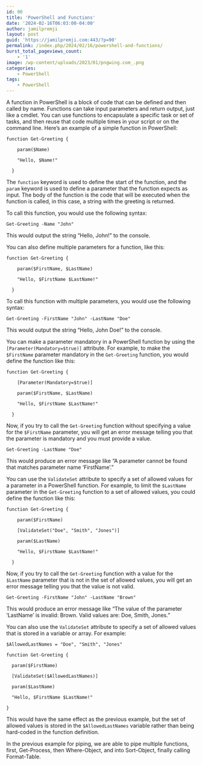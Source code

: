 ```yaml
---
id: 90
title: 'PowerShell and Functions'
date: '2024-02-16T06:03:00-04:00'
author: jamilpremji
layout: post
guid: 'https://jamilpremji.com:443/?p=90'
permalink: /index.php/2024/02/16/powershell-and-functions/
burst_total_pageviews_count:
    - '1'
image: /wp-content/uploads/2023/01/pngwing.com_.png
categories:
    - PowerShell
tags:
    - PowerShell
---
```


A function in PowerShell is a block of code that can be defined and then called by name. Functions can take input parameters and return output, just like a cmdlet. You can use functions to encapsulate a specific task or set of tasks, and then reuse that code multiple times in your script or on the command line. Here’s an example of a simple function in PowerShell:

```
function Get-Greeting {

    param($Name)

    "Hello, $Name!"

  }
```

The `function` keyword is used to define the start of the function, and the `param` keyword is used to define a parameter that the function expects as input. The body of the function is the code that will be executed when the function is called, in this case, a string with the greeting is returned.

To call this function, you would use the following syntax:

```
Get-Greeting -Name "John"
```

This would output the string “Hello, John!” to the console.

You can also define multiple parameters for a function, like this:

```
function Get-Greeting {

    param($FirstName, $LastName)

    "Hello, $FirstName $LastName!"

  }
```

To call this function with multiple parameters, you would use the following syntax:

```
Get-Greeting -FirstName "John" -LastName "Doe"
```

This would output the string “Hello, John Doe!” to the console.

You can make a parameter mandatory in a PowerShell function by using the `[Parameter(Mandatory=$true)]` attribute. For example, to make the `$FirstName` parameter mandatory in the `Get-Greeting` function, you would define the function like this:

```
function Get-Greeting {

    [Parameter(Mandatory=$true)]

    param($FirstName, $LastName)

    "Hello, $FirstName $LastName!"

  }
```

Now, if you try to call the `Get-Greeting` function without specifying a value for the `$FirstName` parameter, you will get an error message telling you that the parameter is mandatory and you must provide a value.

```
Get-Greeting -LastName "Doe"
```

This would produce an error message like “A parameter cannot be found that matches parameter name ‘FirstName’.”

You can use the `ValidateSet` attribute to specify a set of allowed values for a parameter in a PowerShell function. For example, to limit the `$LastName` parameter in the `Get-Greeting` function to a set of allowed values, you could define the function like this:

```
function Get-Greeting {

    param($FirstName)

    [ValidateSet("Doe", "Smith", "Jones")]

    param($LastName)

    "Hello, $FirstName $LastName!"

  }
```

Now, if you try to call the `Get-Greeting` function with a value for the `$LastName` parameter that is not in the set of allowed values, you will get an error message telling you that the value is not valid.

```
Get-Greeting -FirstName "John" -LastName "Brown"
```

This would produce an error message like “The value of the parameter ‘LastName’ is invalid: Brown. Valid values are: Doe, Smith, Jones.”

You can also use the `ValidateSet` attribute to specify a set of allowed values that is stored in a variable or array. For example:

```
$AllowedLastNames = "Doe", "Smith", "Jones"

function Get-Greeting {

  param($FirstName)

  [ValidateSet($AllowedLastNames)]

  param($LastName)

  "Hello, $FirstName $LastName!"

}
```

This would have the same effect as the previous example, but the set of allowed values is stored in the `$AllowedLastNames` variable rather than being hard-coded in the function definition.

In the previous example for piping, we are able to pipe multiple functions, first, Get-Process, then Where-Object, and into Sort-Object, finally calling Format-Table.